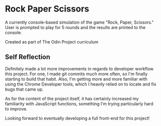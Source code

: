 # Rock Paper Scissors

A currently console-based simulation of the game "Rock, Paper, Scissors." User is prompted to play for 5 rounds and the results are printed to the console.

Created as part of The Odin Project curriculum

## Self Reflection

Definitely made a lot more improvements in regards to developer workflow this project. For one, I made git commits much more often, so I'm finally starting to build that habit. Also, I'm getting more and more familiar with using the Chrome Developer tools, which I heavily relied on to locate and fix bugs that came up. 

As for the content of the project itself, it has certainly increased my familiarity with JavaScript functions, something I'm trying particularly hard to improve. 

Looking forward to eventually developing a full front-end for this project!